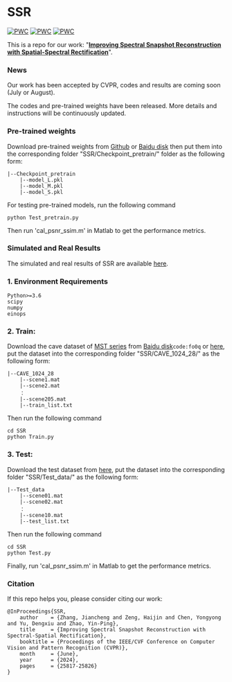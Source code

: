# SSR

[![PWC](https://img.shields.io/endpoint.svg?url=https://paperswithcode.com/badge/improving-spectral-snapshot-reconstruction/spectral-reconstruction-on-real-hsi)](https://paperswithcode.com/sota/spectral-reconstruction-on-real-hsi?p=improving-spectral-snapshot-reconstruction)	
[![PWC](https://img.shields.io/endpoint.svg?url=https://paperswithcode.com/badge/improving-spectral-snapshot-reconstruction/spectral-reconstruction-on-cave)](https://paperswithcode.com/sota/spectral-reconstruction-on-cave?p=improving-spectral-snapshot-reconstruction)
[![PWC](https://img.shields.io/endpoint.svg?url=https://paperswithcode.com/badge/improving-spectral-snapshot-reconstruction/spectral-reconstruction-on-kaist)](https://paperswithcode.com/sota/spectral-reconstruction-on-kaist?p=improving-spectral-snapshot-reconstruction)

This is a repo for our work: "**[Improving Spectral Snapshot Reconstruction with Spatial-Spectral Rectification](https://openaccess.thecvf.com/content/CVPR2024/html/Zhang_Improving_Spectral_Snapshot_Reconstruction_with_Spectral-Spatial_Rectification_CVPR_2024_paper.html)**".

### News
Our work has been accepted by CVPR, codes and results are coming soon (July or August).

The codes and pre-trained weights have been released. More details and instructions will be continuously updated.

### Pre-trained weights
Download pre-trained weights from [Github](https://github.com/ZhangJC-2k/Pre-trained-Models/tree/main/SSR_Pretrain_Weights) or [Baidu disk](
https://pan.baidu.com/s/1kd4US893FUsIjXDpIokbzQ?pwd=533r) then put them into the corresponding folder "SSR/Checkpoint_pretrain/" folder as the following form:

	|--Checkpoint_pretrain
        |--model_L.pkl
        |--model_M.pkl
        |--model_S.pkl
For testing pre-trained models, run the following command
```
python Test_pretrain.py
```
Then run 'cal_psnr_ssim.m' in Matlab to get the performance metrics.
### Simulated and Real Results
The simulated and real results of SSR are available [here](https://pan.baidu.com/s/1bLvNKWK6iWkZIvi24MsM_w?pwd=3kde).

### 1. Environment Requirements
```shell
Python>=3.6
scipy
numpy
einops
```

### 2. Train:

Download the cave dataset of [MST series](https://github.com/caiyuanhao1998/MST) from [Baidu disk](https://pan.baidu.com/s/1X_uXxgyO-mslnCTn4ioyNQ)`code:fo0q` or [here](https://pan.baidu.com/s/1gyIOfmUWKrjntKobUjwTjw?pwd=lup6), put the dataset into the corresponding folder "SSR/CAVE_1024_28/" as the following form:

	|--CAVE_1024_28
        |--scene1.mat
        |--scene2.mat
        ：
        |--scene205.mat
        |--train_list.txt
Then run the following command
```shell
cd SSR
python Train.py
```

### 3. Test:

Download the test dataset from [here](https://pan.baidu.com/s/1KqMo3CY8LU9HRU2Lak9yfQ?pwd=c0a2), put the dataset into the corresponding folder "SSR/Test_data/" as the following form:

	|--Test_data
        |--scene01.mat
        |--scene02.mat
        ：
        |--scene10.mat
        |--test_list.txt
Then run the following command
```shell
cd SSR
python Test.py
```
Finally, run 'cal_psnr_ssim.m' in Matlab to get the performance metrics.

### Citation
If this repo helps you, please consider citing our work:


```shell
@InProceedings{SSR,
    author    = {Zhang, Jiancheng and Zeng, Haijin and Chen, Yongyong and Yu, Dengxiu and Zhao, Yin-Ping},
    title     = {Improving Spectral Snapshot Reconstruction with Spectral-Spatial Rectification},
    booktitle = {Proceedings of the IEEE/CVF Conference on Computer Vision and Pattern Recognition (CVPR)},
    month     = {June},
    year      = {2024},
    pages     = {25817-25826}
}
```
